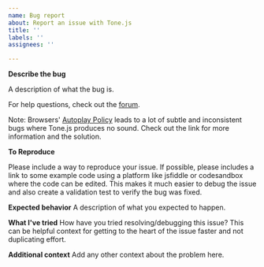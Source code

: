 ```yaml
---
name: Bug report
about: Report an issue with Tone.js
title: ''
labels: ''
assignees: ''

---
```


**Describe the bug**

A description of what the bug is. 

For help questions, check out the [forum](https://groups.google.com/forum/#!forum/tonejs).

Note: Browsers' [Autoplay Policy](https://github.com/Tonejs/Tone.js/wiki/Autoplay) leads to a lot of subtle and inconsistent bugs where Tone.js produces no sound. Check out the link for more information and the solution.

**To Reproduce**

Please include a way to reproduce your issue. If possible, please includes a link to some example code using a platform like jsfiddle or codesandbox where the code can be edited. This makes it much easier to debug the issue and also create a validation test to verify the bug was fixed. 

**Expected behavior**
A description of what you expected to happen.

**What I've tried**
How have you tried resolving/debugging this issue? This can be helpful context for getting to the heart of the issue faster and not duplicating effort. 

**Additional context**
Add any other context about the problem here.

